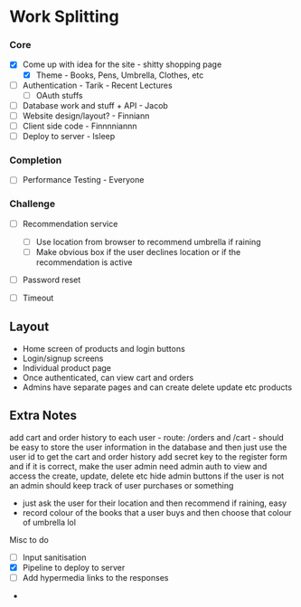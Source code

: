 # Work Splitting
### Core
- [x] Come up with idea for the site - shitty shopping page
	- [x] Theme - Books, Pens, Umbrella, Clothes, etc
- [ ] Authentication - Tarik - Recent Lectures
	- [ ] OAuth stuffs
- [ ] Database work and stuff + API - Jacob
- [ ] Website design/layout? - Finniann
- [ ] Client side code - Finnnniannn
- [ ] Deploy to server - Isleep

### Completion
- [ ] Performance Testing - Everyone

### Challenge
- [ ] Recommendation service
	- [ ] Use location from browser to recommend umbrella if raining
	- [ ] Make obvious box if the user declines location or if the recommendation is active
- [ ] Password reset
- [ ] Timeout


## Layout
- Home screen of products and login buttons
- Login/signup screens
- Individual product page
- Once authenticated, can view cart and orders
- Admins have separate pages and can create delete update etc products




## Extra Notes
add cart and order history to each user - route: /orders and /cart - should be easy to store the user information in the database and then just use the user id to get the cart and order history
add secret key to the register form and if it is correct, make the user admin
need admin auth to view and access the create, update, delete etc
hide admin buttons if the user is not an admin
should keep track of user purchases or something
- just ask the user for their location and then recommend if raining, easy  
- record colour of the books that a user buys and then choose that colour of umbrella lol



Misc to do
- [ ] Input sanitisation
- [x] Pipeline to deploy to server
- [ ] Add hypermedia links to the responses
- 